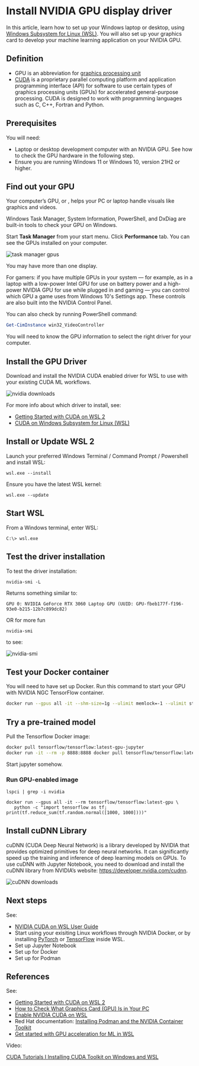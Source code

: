 # Install NVIDIA GPU display driver

In this article, learn how to set up your Windows laptop or desktop, using [Windows Subsystem for Linux (WSL)](https://learn.microsoft.com/en-us/windows/wsl/about). You will also set up your graphics card to develop your machine learning application on your NVIDIA GPU.

## Definition

- GPU is an abbreviation for [graphics processing unit](https://support.microsoft.com/en-us/windows/all-about-graphics-processing-units-gpus-e159bedb-80b7-4738-a0c1-76d2a05beab4)
- [CUDA](https://en.wikipedia.org/wiki/CUDA) is a proprietary parallel computing platform and application programming interface (API) for software to use certain types of graphics processing units (GPUs) for accelerated general-purpose processing. CUDA is designed to work with programming languages such as C, C++, Fortran and Python. 

## Prerequisites

You will need:

- Laptop or desktop development computer with an NVIDIA GPU. See how to check the GPU hardware in the following step.
- Ensure you are running Windows 11 or Windows 10, version 21H2 or higher.

## Find out your GPU

Your computer’s GPU, or ,  helps your PC or laptop handle visuals like graphics and videos.

Windows Task Manager, System Information, PowerShell, and DxDiag are built-in tools to check your GPU on Windows.

Start **Task Manager** from your start menu. Click **Performance** tab. You can see the GPUs installed on your computer.

![task manager gpus](../media/taskmanagergpu.png)

You may have more than one display. 

For gamers: if you have multiple GPUs in your system — for example, as in a laptop with a low-power Intel GPU for use on battery power and a high-power NVIDIA GPU for use while plugged in and gaming — you can control which GPU a game uses from Windows 10's Settings app. These controls are also built into the NVIDIA Control Panel.

You can also check by running PowerShell command:

```powershell
Get-CimInstance win32_VideoController
```

You will need to know the GPU information to select the right driver for your computer.

## Install the GPU Driver

Download and install the NVIDIA CUDA enabled driver for WSL to use with your existing CUDA ML workflows. 

![nvidia downloads](../media/nvidiadownloads.png)

For more info about which driver to install, see:

- [Getting Started with CUDA on WSL 2](https://docs.nvidia.com/cuda/wsl-user-guide/index.html#getting-started-with-cuda-on-wsl)
- [CUDA on Windows Subsystem for Linux (WSL)](https://developer.nvidia.com/cuda/wsl)

## Install or Update WSL 2

Launch your preferred Windows Terminal / Command Prompt / Powershell and install WSL:

```
wsl.exe --install
```

Ensure you have the latest WSL kernel:

```
wsl.exe --update
```

## Start WSL

From a Windows terminal, enter WSL:

```
C:\> wsl.exe
```

## Test the driver installation

To test the driver installation:

```
nvidia-smi -L
```
Returns something similar to:

```text
GPU 0: NVIDIA GeForce RTX 3060 Laptop GPU (UUID: GPU-fbeb177f-f196-93e0-b215-12b7c899dc82)
```

OR for more fun

```
nvidia-smi
```

to see:

![nvidia-smi](../media/nvidia-smi.png)

## Test your Docker container

You will need to have set up Docker. Run this command to start your GPU with NVIDIA NGC TensorFlow container.

```bash
docker run --gpus all -it --shm-size=1g --ulimit memlock=-1 --ulimit stack=67108864 nvcr.io/nvidia/tensorflow:20.03-tf2-py3
```

## Try a pre-trained model
<!--
Then run a pre-trained model that is built into this container.

```bash
cd nvidia-examples/cnn/
python resnet.py --batch_size=64
```

If you get errors, follow the mediation described in [](https://stackoverflow.com/questions/67045622/tensorflow-stream-executor-cuda-cuda-driver-cc328-failed-call-to-cuinit-cuda).

This could take hours or days depending on your computer.
-->

Pull the Tensorflow Docker image:

```bash
docker pull tensorflow/tensorflow:latest-gpu-jupyter
docker run -it --rm -p 8888:8888 docker pull tensorflow/tensorflow:latest-gpu-jupyter
```
Start jupyter somehow.

### Run GPU-enabled image

```
lspci | grep -i nvidia
```

```
docker run --gpus all -it --rm tensorflow/tensorflow:latest-gpu \
   python -c "import tensorflow as tf; print(tf.reduce_sum(tf.random.normal([1000, 1000])))"
```

## Install cuDNN Library

cuDNN (CUDA Deep Neural Network) is a library developed by NVIDIA that provides optimized primitives for deep neural networks. It can significantly speed up the training and inference of deep learning models on GPUs. To use cuDNN with Jupyter Notebook, you need to download and install the cuDNN library from NVIDIA’s website: https://developer.nvidia.com/cudnn.

![cuDNN downloads](../media/cuDNNwizard.png)

## Next steps

See:
- [NVIDIA CUDA on WSL User Guide](https://docs.nvidia.com/cuda/wsl-user-guide/index.html#getting-started-with-cuda-on-wsl-2)
- Start using your exisiting Linux workflows through NVIDIA Docker, or by installing [PyTorch](https://pytorch.org/get-started/locally/) or [TensorFlow](https://www.tensorflow.org/install/gpu) inside WSL.
- Set up Jupyter Notebook
- Set up for Docker
- Set up for Podman

## References

See:

- [Getting Started with CUDA on WSL 2](https://docs.nvidia.com/cuda/wsl-user-guide/index.html#getting-started-with-cuda-on-wsl-2)
- [How to Check What Graphics Card (GPU) Is in Your PC](https://www.howtogeek.com/414201/how-to-check-what-graphics-card-gpu-is-in-your-pc/)
- [Enable NVIDIA CUDA on WSL](https://learn.microsoft.com/en-us/windows/ai/directml/gpu-cuda-in-wsl)
- Red Hat documentation: [Installing Podman and the NVIDIA Container Toolkit](https://docs.nvidia.com/ai-enterprise/deployment-guide-rhel-with-kvm/0.1.0/podman.html)
- [Get started with GPU acceleration for ML in WSL](https://learn.microsoft.com/en-us/windows/wsl/tutorials/gpu-compute)

Video:

[CUDA Tutorials I Installing CUDA Toolkit on Windows and WSL](https://www.youtube.com/watch?v=JaHVsZa2jTc&t=2s)